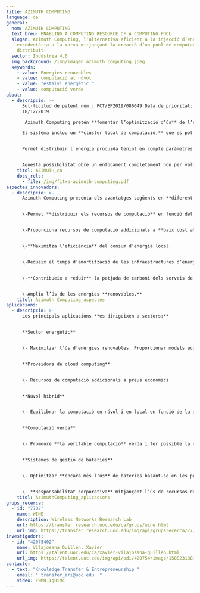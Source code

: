 ```yaml
---
title: AZIMUTH COMPUTING
language: ca
general:
  nom: AZIMUTH COMPUTING
  text_breu: ENABLING A COMPUTING RESOURCE OF A COMPUTING POOL
  slogan: Azimuth Computing, l'alternativa eficient a la injecció d’energia
    excedentària a la xarxa mitjançant la creació d’un pool de computació
    distribuït.
  sector: Indústria 4.0
  img_background: /img/imagen_azimuth_computing.jpeg
  keywords:
    - value: Energies renovables
    - value: computació al núvol
    - value: "estalvi energètic "
    - value: computació verda
about:
  - descripcio: >-
      Sol·licitud de patent núm.: PCT/EP2019/086049 Data de prioritat:
      18/12/2019

       Azimuth Computing pretén **fomentar l’optimització d’ús** de l’excés d’energia renovable generada i donar un ús diferent a l’emmagatzematge o a la injecció directa a la xarxa elèctrica. La solució aportada permet destinar aquest excés d’energia a computació. 

      El sistema inclou un **clúster local de computació,** que es pot entendre com una extensió local d’una infraestructura de computació al núvol que funciona en funció de l’excés d’energia produïda localment. 


      Permet distribuir l'energia produïda tenint en compte paràmetres com: la producció prevista, els possibles ingressos per comercialització, **l’ús i la despesa energètica globals,** les previsions de generació i els hàbits de consum. 


      Aquesta possibilitat obre un enfocament completament nou per valoritzar l'energia tot responent a les necessitats mundials, **explotant la distribució i la localitat** o fins i tot traslladant la computació al lloc on es produeix l'energia.
    titol: AZIMUTH_ca
    docs_rels:
      - file: /img/fitxa-azimuth-computing.pdf
aspectes_innovadors:
  - descripcio: >-
      Azimuth Computing presenta els avantatges següents en **diferent àmbits:**


      \-Permet **distribuir els recursos de computació** en funció del subministrament d’energia i la previsió de la demanda de computació.


      \-Proporciona recursos de computació addicionals a **baix cost als proveïdors** de serveis de cloud computing. 


      \-**Maximitza l’eficiència** del consum d’energia local.


      \-Redueix el temps d’amortització de les infraestructures d’energies renovables. -Millora l’optimització dels sistemes de bateries **basant-se en la previsió de producció d’energia.**


      \-**Contribueix a reduir** la petjada de carboni dels serveis de computació.


      \-Amplia l’ús de les energies **renovables.**
    titol: Azimuth Computing_aspectes
aplicacions:
  - descripcio: >-
      Les principals aplicacions **es dirigeixen a sectors:** 


      **Sector energètic**


      \- Maximitzar l'ús d'energies renovables. Proporcionar models econòmics alternatius als que ofereixen les empreses de subministrament. 


      **Proveïdors de cloud computing**


      \- Recursos de computació addicionals a preus econòmics. 


      **Núvol híbrid**


      \- Equilibrar la computació en núvol i en local en funció de la disponibilitat energètica. 


      **Computació verda** 


      \- Promoure **la veritable computació** verda i fer possible la ciència verda 


      **Sistemes de gestió de bateries** 


      \- Optimitzar **encara més l'ús** de bateries basant-se en les previsions de producció d'energia. Responsabilitat corporativa 


      \- **Responsabilitat corporativa** mitjançant l’ús de recursos de computació més ecològics.
    titol: AzimuthComputing_aplicacions
grups_recerca:
  - id: "7702"
    name: WINE
    description: Wireless Networks Research Lab
    url: https://transfer.research.uoc.edu/ca/grups/wine.html
    url_img: https://transfer.research.uoc.edu/img/api/grupsrecerca/77/image/1594216262171
investigadors:
  - id: "42075402"
    name: Vilajosana Guillén, Xavier
    url: https://talent.uoc.edu/ca/xavier-vilajosana-guillen.html
    url_img: https://talent.uoc.edu/img/api/pdi/420754/image/1588231887989
contacte:
  - text: "Knowledge Transfer & Entrepreneurship "
    email: " transfer_ari@uoc.edu  "
    video: F9MD_IgBiMc
---
```

